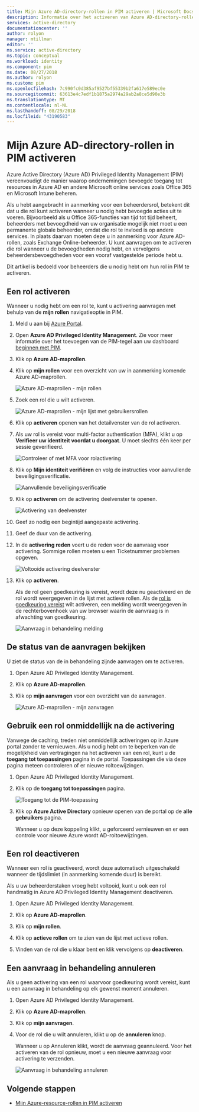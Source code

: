 ```yaml
---
title: Mijn Azure AD-directory-rollen in PIM activeren | Microsoft Docs
description: Informatie over het activeren van Azure AD-directory-rollen in Azure AD Privileged Identity Management (PIM).
services: active-directory
documentationcenter: ''
author: rolyon
manager: mtillman
editor: ''
ms.service: active-directory
ms.topic: conceptual
ms.workload: identity
ms.component: pim
ms.date: 08/27/2018
ms.author: rolyon
ms.custom: pim
ms.openlocfilehash: 7c990fc0d385af9527bf55339b2fa617e589ec0e
ms.sourcegitcommit: 63613e4c7edf1b1875a2974a29ab2a8ce5d90e3b
ms.translationtype: MT
ms.contentlocale: nl-NL
ms.lasthandoff: 08/29/2018
ms.locfileid: "43190583"
---
```

# <a name="activate-my-azure-ad-directory-roles-in-pim"></a>Mijn Azure AD-directory-rollen in PIM activeren

Azure Active Directory (Azure AD) Privileged Identity Management (PIM) vereenvoudigt de manier waarop ondernemingen bevoegde toegang tot resources in Azure AD en andere Microsoft online services zoals Office 365 en Microsoft Intune beheren.  

Als u hebt aangebracht in aanmerking voor een beheerdersrol, betekent dit dat u die rol kunt activeren wanneer u nodig hebt bevoegde acties uit te voeren. Bijvoorbeeld als u Office 365-functies van tijd tot tijd beheert, beheerders met bevoegdheid van uw organisatie mogelijk niet moet u een permanente globale beheerder, omdat die rol te invloed is op andere services. In plaats daarvan moeten deze u in aanmerking voor Azure AD-rollen, zoals Exchange Online-beheerder. U kunt aanvragen om te activeren die rol wanneer u de bevoegdheden nodig hebt, en vervolgens beheerdersbevoegdheden voor een vooraf vastgestelde periode hebt u.

Dit artikel is bedoeld voor beheerders die u nodig hebt om hun rol in PIM te activeren.

## <a name="activate-a-role"></a>Een rol activeren

Wanneer u nodig hebt om een rol te, kunt u activering aanvragen met behulp van de **mijn rollen** navigatieoptie in PIM.

1. Meld u aan bij [Azure Portal](https://portal.azure.com/).

1. Open **Azure AD Privileged Identity Management**. Zie voor meer informatie over het toevoegen van de PIM-tegel aan uw dashboard [beginnen met PIM](pim-getting-started.md).

1. Klik op **Azure AD-maprollen**.

1. Klik op **mijn rollen** voor een overzicht van uw in aanmerking komende Azure AD-maprollen.

    ![Azure AD-maprollen - mijn rollen](./media/pim-how-to-activate-role/directory-roles-my-roles.png)

1. Zoek een rol die u wilt activeren.

    ![Azure AD-maprollen - mijn lijst met gebruikersrollen](./media/pim-how-to-activate-role/directory-roles-my-roles-activate.png)

1. Klik op **activeren** openen van het detailvenster van de rol activeren.

1. Als uw rol is vereist voor multi-factor authentication (MFA), klikt u op **Verifieer uw identiteit voordat u doorgaat**. U moet slechts één keer per sessie geverifieerd.

    ![Controleer of met MFA voor rolactivering](./media/pim-how-to-activate-role/directory-roles-my-roles-mfa.png)

1. Klik op **Mijn identiteit verifiëren** en volg de instructies voor aanvullende beveiligingsverificatie.

    ![Aanvullende beveiligingsverificatie](./media/pim-how-to-activate-role/additional-security-verification.png)

1. Klik op **activeren** om de activering deelvenster te openen.

    ![Activering van deelvenster](./media/pim-how-to-activate-role/directory-roles-activate.png)

1. Geef zo nodig een begintijd aangepaste activering.

1. Geef de duur van de activering.

1. In de **activering reden** voert u de reden voor de aanvraag voor activering. Sommige rollen moeten u een Ticketnummer problemen opgeven.

    ![Voltooide activering deelvenster](./media/pim-how-to-activate-role/directory-roles-activation-pane.png)

1. Klik op **activeren**.

    Als de rol geen goedkeuring is vereist, wordt deze nu geactiveerd en de rol wordt weergegeven in de lijst met actieve rollen. Als de [rol is goedkeuring vereist](./azure-ad-pim-approval-workflow.md) wilt activeren, een melding wordt weergegeven in de rechterbovenhoek van uw browser waarin de aanvraag is in afwachting van goedkeuring.

    ![Aanvraag in behandeling melding](./media/pim-how-to-activate-role/directory-roles-activate-notification.png)

## <a name="view-the-status-of-your-requests"></a>De status van de aanvragen bekijken

U ziet de status van de in behandeling zijnde aanvragen om te activeren.

1. Open Azure AD Privileged Identity Management.

1. Klik op **Azure AD-maprollen**.

1. Klik op **mijn aanvragen** voor een overzicht van de aanvragen.

    ![Azure AD-maprollen - mijn aanvragen](./media/pim-how-to-activate-role/directory-roles-my-requests.png)

## <a name="use-a-role-immediately-after-activation"></a>Gebruik een rol onmiddellijk na de activering

Vanwege de caching, treden niet onmiddellijk activeringen op in Azure portal zonder te vernieuwen. Als u nodig hebt om te beperken van de mogelijkheid van vertragingen na het activeren van een rol, kunt u de **toegang tot toepassingen** pagina in de portal. Toepassingen die via deze pagina meteen controleren of er nieuwe roltoewijzingen.

1. Open Azure AD Privileged Identity Management.

1. Klik op de **toegang tot toepassingen** pagina.

    ![Toegang tot de PIM-toepassing](./media/pim-how-to-activate-role/pim-application-access.png)

1. Klik op **Azure Active Directory** opnieuw openen van de portal op de **alle gebruikers** pagina.

    Wanneer u op deze koppeling klikt, u geforceerd vernieuwen en er een controle voor nieuwe Azure wordt AD-roltoewijzingen.

## <a name="deactivate-a-role"></a>Een rol deactiveren

Wanneer een rol is geactiveerd, wordt deze automatisch uitgeschakeld wanneer de tijdslimiet (in aanmerking komende duur) is bereikt.

Als u uw beheerderstaken vroeg hebt voltooid, kunt u ook een rol handmatig in Azure AD Privileged Identity Management deactiveren.

1. Open Azure AD Privileged Identity Management.

1. Klik op **Azure AD-maprollen**.

1. Klik op **mijn rollen**.

1. Klik op **actieve rollen** om te zien van de lijst met actieve rollen.

1. Vinden van de rol die u klaar bent en klik vervolgens op **deactiveren**.

## <a name="cancel-a-pending-request"></a>Een aanvraag in behandeling annuleren

Als u geen activering van een rol waarvoor goedkeuring wordt vereist, kunt u een aanvraag in behandeling op elk gewenst moment annuleren.

1. Open Azure AD Privileged Identity Management.

1. Klik op **Azure AD-maprollen**.

1. Klik op **mijn aanvragen**.

1. Voor de rol die u wilt annuleren, klikt u op de **annuleren** knop.

    Wanneer u op Annuleren klikt, wordt de aanvraag geannuleerd. Voor het activeren van de rol opnieuw, moet u een nieuwe aanvraag voor activering te verzenden.

   ![Aanvraag in behandeling annuleren](./media/pim-how-to-activate-role/directory-role-cancel.png)

## <a name="next-steps"></a>Volgende stappen

- [Mijn Azure-resource-rollen in PIM activeren](pim-resource-roles-activate-your-roles.md)
